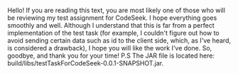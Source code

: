 Hello! If you are reading this text, you are most likely one of those who will be reviewing my test assignment for CodeSeek. I hope everything goes smoothly and well. Although I understand that this is far from a perfect implementation of the test task 
(for example, I couldn't figure out how to avoid sending certain data such as id to the client side, which, as I've heard, is considered a drawback), I hope you will like the work I've done. 
So, goodbye, and thank you for your time!
P.S The JAR file is located here: build/libs/testTaskForCodeSeek-0.0.1-SNAPSHOT.jar.

